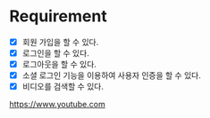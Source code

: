 # Requirement

- [x] 회원 가입을 할 수 있다.
- [x] 로그인을 할 수 있다.
- [x] 로그아웃을 할 수 있다.
- [x] 소셜 로그인 기능을 이용하여 사용자 인증을 할 수 있다.
- [x] 비디오를 검색할 수 있다.

https://www.youtube.com

